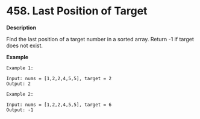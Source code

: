 # 458. Last Position of Target

**Description**

Find the last position of a target number in a sorted array. Return -1 if target does not exist.

**Example**

```
Example 1:

Input: nums = [1,2,2,4,5,5], target = 2
Output: 2

Example 2:

Input: nums = [1,2,2,4,5,5], target = 6
Output: -1
```
